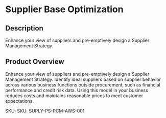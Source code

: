 #  Supplier Base Optimization

## Description
Enhance your view of suppliers and pre-emptively design a Supplier Management Strategy.

## Product Overview
Enhance your view of suppliers and pre-emptively design a Supplier Management Strategy. Identify ideal suppliers based on supplier behavior across various business functions outside procurement, such as financial performance and credit risk data. Using this model in your business reduces costs and maintains reasonable prices to meet customer expectations. 

SKU: SKU: SUPLY-PS-PCM-AWS-001

